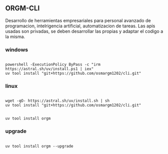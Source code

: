 ## ORGM-CLI

Desarrollo de herramientas empresariales para personal avanzado de programacion, intelrigencia artificial, automatizacion de tareas. Las apis usadas son privadas, se deben desarrollar las propias y adaptar el codigo a la misma.

### windows

```

powershell -ExecutionPolicy ByPass -c "irm https://astral.sh/uv/install.ps1 | iex"
uv tool install "git+https://github.com/osmargm1202/cli.git"

```

### linux

```

wget -qO- https://astral.sh/uv/install.sh | sh
uv tool install "git+https://github.com/osmargm1202/cli.git"


uv tool install orgm

```

### upgrade

```

uv tool install orgm --upgrade


```
